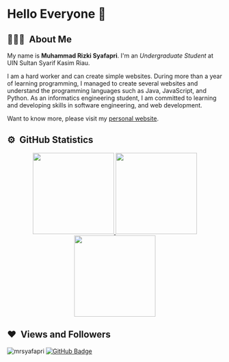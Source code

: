 # Hello Everyone 👋

## 👨🏻‍💻 &nbsp;About Me
My name is **Muhammad Rizki Syafapri**. I'm an *Undergraduate Student* at UIN Sultan Syarif Kasim Riau.

I am a hard worker and can create simple websites. During more than a year of learning programming, I managed to create several websites and understand the programming languages such as Java, JavaScript, and Python. As an informatics engineering student, I am committed to learning and developing skills in software engineering, and web development.

Want to know more, please visit my [personal website](https://mrsyafapri.github.io/).

## ⚙️ &nbsp;GitHub Statistics
<p align="center">
<a href="https://github.com/mrsyafapri">
  <img height="190em" src="https://github-readme-stats-eight-theta.vercel.app/api?username=mrsyafapri&show_icons=true&theme=tokyonight&include_all_commits=true&count_private=true"/>
  <img height="190em" src="https://github-readme-stats-eight-theta.vercel.app/api/top-langs/?username=mrsyafapri&layout=compact&langs_count=8&theme=tokyonight"/>
  <img height="190em" src="https://github-readme-streak-stats.herokuapp.com/?user=mrsyafapri&theme=tokyonight">
</a>
</p>

## ❤ &nbsp;Views and Followers
<p align="left">
  <img src="https://komarev.com/ghpvc/?username=mrsyafapri&label=Profile%20views&color=0e75b6&style=flat" alt="mrsyafapri" />
  <a href="https://github.com/mrsyafapri?tab=followers">
    <img src="https://img.shields.io/github/followers/mrsyafapri?label=Followers&style=social" alt="GitHub Badge">
  </a>
</p>
